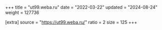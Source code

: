 +++
title = "ut99.weba.ru"
date = "2022-03-22"
updated = "2024-08-24"
weight = 127736

[extra]
source = "https://ut99.weba.ru/"
ratio = 2
size = 125
+++
